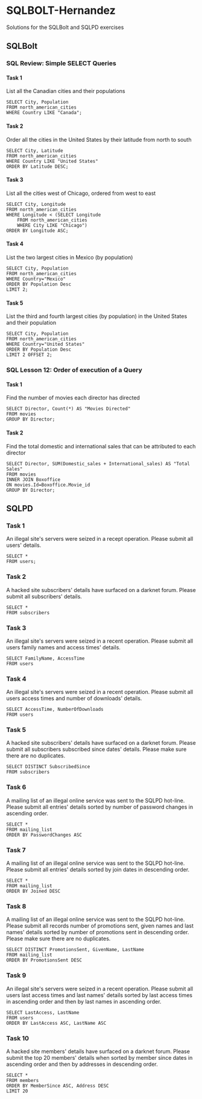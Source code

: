 # SQLBOLT-Hernandez
Solutions for the SQLBolt and SQLPD exercises
## SQLBolt

### SQL Review: Simple SELECT Queries

#### Task 1
List all the Canadian cities and their populations
```
SELECT City, Population 
FROM north_american_cities
WHERE Country LIKE "Canada";
```

#### Task 2
Order all the cities in the United States by their latitude from north to south
```
SELECT City, Latitude
FROM north_american_cities
WHERE Country LIKE "United States"
ORDER BY Latitude DESC;
```

#### Task 3
List all the cities west of Chicago, ordered from west to east
```
SELECT City, Longitude
FROM north_american_cities
WHERE Longitude < (SELECT Longitude
    FROM north_american_cities
    WHERE City LIKE "Chicago")
ORDER BY Longitude ASC;
```

#### Task 4
List the two largest cities in Mexico (by population)
```
SELECT City, Population
FROM north_american_cities
WHERE Country="Mexico"
ORDER BY Population Desc
LIMIT 2;
```

#### Task 5
List the third and fourth largest cities (by population) in the United States and their population
```
SELECT City, Population
FROM north_american_cities
WHERE Country="United States"
ORDER BY Population Desc
LIMIT 2 OFFSET 2;
```

### SQL Lesson 12: Order of execution of a Query

#### Task 1
Find the number of movies each director has directed
```
SELECT Director, Count(*) AS "Movies Directed"
FROM movies
GROUP BY Director;
```

#### Task 2
Find the total domestic and international sales that can be attributed to each director
```
SELECT Director, SUM(Domestic_sales + International_sales) AS "Total Sales"
FROM movies
INNER JOIN Boxoffice
ON movies.Id=Boxoffice.Movie_id
GROUP BY Director;
```
## SQLPD
### Task 1
An illegal site's servers were seized in a recept operation. Please submit all users' details.
```
SELECT *
FROM users;
```

### Task 2
A hacked site subscribers' details have surfaced on a darknet forum. Please submit all subscribers' details.
```
SELECT *
FROM subscribers
```

### Task 3
An illegal site's servers were seized in a recent operation. Please submit all users family names and access times' details.
```
SELECT FamilyName, AccessTime
FROM users
```

### Task 4
An illegal site's servers were seized in a recent operation. Please submit all users access times and number of downloads' details.
```
SELECT AccessTime, NumberOfDownloads
FROM users
```

### Task 5
A hacked site subscribers' details have surfaced on a darknet forum. Please submit all subscribers subscribed since dates' details. Please make sure there are no duplicates.
```
SELECT DISTINCT SubscribedSince
FROM subscribers
```

### Task 6
A mailing list of an illegal online service was sent to the SQLPD hot-line. Please submit all entries' details sorted by number of password changes in ascending order.
```
SELECT *
FROM mailing_list
ORDER BY PasswordChanges ASC
```

### Task 7
A mailing list of an illegal online service was sent to the SQLPD hot-line. Please submit all entries' details sorted by join dates in descending order.
```
SELECT *
FROM mailing_list
ORDER BY Joined DESC
```

### Task 8
A mailing list of an illegal online service was sent to the SQLPD hot-line. Please submit all records number of promotions sent, given names and last names' details sorted by number of promotions sent in descending order. Please make sure there are no duplicates.
```
SELECT DISTINCT PromotionsSent, GivenName, LastName
FROM mailing_list
ORDER BY PromotionsSent DESC
```

### Task 9
An illegal site's servers were seized in a recent operation. Please submit all users last access times and last names' details sorted by last access times in ascending order and then by last names in ascending order.
```
SELECT LastAccess, LastName
FROM users
ORDER BY LastAccess ASC, LastName ASC
```

### Task 10
A hacked site members' details have surfaced on a darknet forum. Please submit the top 20 members' details when sorted by member since dates in ascending order and then by addresses in descending order.
```
SELECT *
FROM members
ORDER BY MemberSince ASC, Address DESC
LIMIT 20
```
